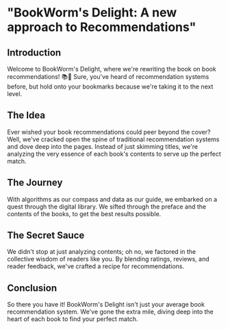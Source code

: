 # "BookWorm's Delight: A new approach to Recommendations"

## Introduction

Welcome to BookWorm's Delight, where we're rewriting the book on book recommendations! 📚🐛 Sure, you've heard of recommendation systems before, but hold onto your bookmarks because we're taking it to the next level.

## The Idea

Ever wished your book recommendations could peer beyond the cover? Well, we've cracked open the spine of traditional recommendation systems and dove deep into the pages. Instead of just skimming titles, we're analyzing the very essence of each book's contents to serve up the perfect match.

## The Journey

With algorithms as our compass and data as our guide, we embarked on a quest through the digital library. We sifted through the preface and the contents of the books, to get the best results possible.

## The Secret Sauce

We didn't stop at just analyzing contents; oh no, we factored in the collective wisdom of readers like you. By blending ratings, reviews, and reader feedback, we've crafted a recipe for recommendations.

## Conclusion

So there you have it! BookWorm's Delight isn't just your average book recommendation system. We've gone the extra mile, diving deep into the heart of each book to find your perfect match.
